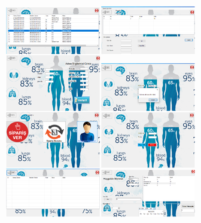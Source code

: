 <p>
  
<a href="https://github.com/MehmetEminPolat/ProductSalesAutomation/blob/master/Company-Order%20Detail%20Screen.png" target="_blank">
<img src="https://github.com/MehmetEminPolat/ProductSalesAutomation/blob/master/Company-Order%20Detail%20Screen.png" width="250" style="max-width:100%;"></a>  
  
  
<a href="https://github.com/MehmetEminPolat/ProductSalesAutomation/blob/master/Company-Add%20Product.png" target="_blank">
<img src="https://github.com/MehmetEminPolat/ProductSalesAutomation/blob/master/Company-Add%20Product.png" width="250" style="max-width:100%;"></a>  
  
<a href="https://github.com/MehmetEminPolat/ProductSalesAutomation/blob/master/User%20Register.png" target="_blank">
<img src="https://github.com/MehmetEminPolat/ProductSalesAutomation/blob/master/User%20Register.png" width="250" style="max-width:100%;"></a>
  
<a href="https://github.com/MehmetEminPolat/ProductSalesAutomation/blob/master/Incorrect%20Entry.png" target="_blank">
<img src="https://github.com/MehmetEminPolat/ProductSalesAutomation/blob/master/Incorrect%20Entry.png" width="250" style="max-width:100%;"></a>


<a href="https://github.com/MehmetEminPolat/ProductSalesAutomation/blob/master/User-Login%20Screen.png" target="_blank">
<img src="https://github.com/MehmetEminPolat/ProductSalesAutomation/blob/master/User-Login%20Screen.png" width="250" style="max-width:100%;"></a>

<a href="https://github.com/MehmetEminPolat/ProductSalesAutomation/blob/master/User-Login.png" target="_blank">
<img src="https://github.com/MehmetEminPolat/ProductSalesAutomation/blob/master/User-Login.png" width="250" style="max-width:100%;"></a>


<a href="https://github.com/MehmetEminPolat/ProductSalesAutomation/blob/master/User-Order%20Detail.png" target="_blank">
<img src="https://github.com/MehmetEminPolat/ProductSalesAutomation/blob/master/User-Order%20Detail.png" width="250" style="max-width:100%;"></a>

<a href="https://github.com/MehmetEminPolat/ProductSalesAutomation/blob/master/User-Order%20Screen.png" target="_blank">
<img src="https://github.com/MehmetEminPolat/ProductSalesAutomation/blob/master/User-Order%20Screen.png" width="250" style="max-width:100%;"></a>

  
</p>  
